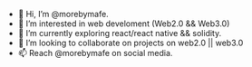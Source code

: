 - 👋 Hi, I’m @morebymafe.
- 👀 I’m interested in web develoment (Web2.0 && Web3.0)
- 🌱 I’m currently exploring react/react native && solidity.
- 💞️ I’m looking to collaborate on projects on web2.0 || web3.0
- 📫 Reach @morebymafe on social media.

<!---
morebymafe/morebymafe is a ✨ special ✨ repository because its `README.md` (this file) appears on your GitHub profile.
You can click the Preview link to take a look at your changes.
--->
